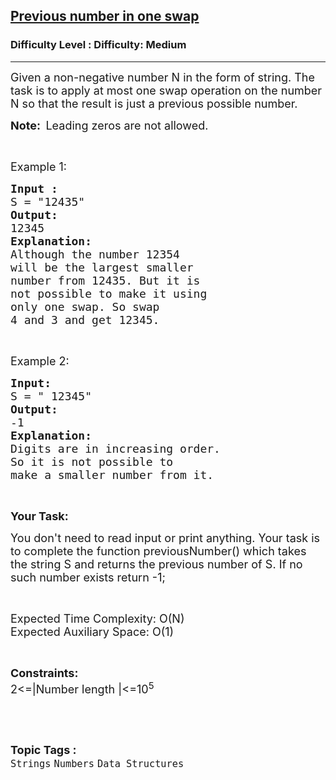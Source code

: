 <h2><a href="https://www.geeksforgeeks.org/problems/previous-number-in-one-swap5707/1?page=1&difficulty=Medium&status=unsolved&sortBy=submissions">Previous number in one swap</a></h2><h3>Difficulty Level : Difficulty: Medium</h3><hr><div class="problems_problem_content__Xm_eO"><p><span style="font-size:18px">Given a non-negative number N in the form of string. The task is to apply at most one swap operation on the number N so that the result is just a previous possible number.</span></p>

<p><span style="font-size:18px"><strong>Note:&nbsp; </strong>Leading zeros are not allowed.</span></p>

<p>&nbsp;</p>

<p><span style="font-size:18px">Example 1:</span></p>

<pre><span style="font-size:18px"><strong>Input :
</strong>S = "12435"
<strong>Output: 
</strong>12345
<strong>Explanation:
</strong>Although the number 12354 
will be the largest smaller 
number from 12435. But it is 
not possible to make it using 
only one swap. So swap 
4 and 3 and get 12345.</span></pre>

<p>&nbsp;</p>

<p><span style="font-size:18px">Example 2:</span></p>

<pre><span style="font-size:18px"><strong>Input: 
</strong>S = " 12345"
<strong>Output: 
</strong>-1
<strong>Explanation:
</strong>Digits are in increasing order. 
So it is not possible to 
make a smaller number from it.</span></pre>

<p>&nbsp;</p>

<p><strong><span style="font-size:18px">Your Task:</span></strong></p>

<p><span style="font-size:18px">You don't need to read input or print anything. Your task is to complete the function previousNumber() which takes the string S and returns the previous number of S. If no such number exists return -1;</span></p>

<p>&nbsp;</p>

<p><span style="font-size:18px">Expected Time Complexity: O(N)<br>
Expected Auxiliary Space: O(1)</span></p>

<p>&nbsp;</p>

<p><span style="font-size:18px"><strong>Constraints:</strong><br>
2&lt;=|Number length |&lt;=10<sup>5</sup></span></p>

<p>&nbsp;</p>
</div><br><p><span style=font-size:18px><strong>Topic Tags : </strong><br><code>Strings</code>&nbsp;<code>Numbers</code>&nbsp;<code>Data Structures</code>&nbsp;